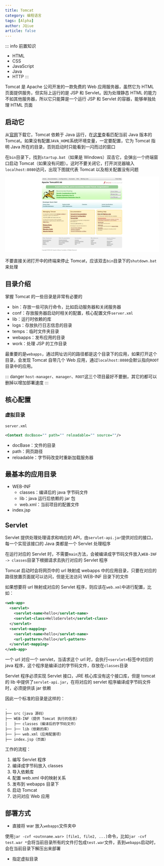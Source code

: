 ```yaml
---
title: Tomcat 
category: 编程语言
tags: [Alpha]
author: JQiue
article: false
---
```


::: info 前置知识

+ HTML
+ CSS
+ JavaScript
+ Java
+ HTTP
:::

Tomcat 是 Apache 公司开发的一款免费的 Web 应用服务器，虽然它为 HTML 页面提供服务，但实际上运行的是 JSP 和 Servlet。因为处理静态 HTML 的能力不如其他服务器，所以它只能算是一个运行 JSP 和 Servlet 的容器，能够单独处理 HTML 页面

## 启动它

从[官网](https://tomcat.apache.org/)下载它，Tomcat 依赖于 Java 运行，在[这里](https://tomcat.apache.org/whichversion.html)查看匹配当前 Java 版本的 Tomcat。如果没有配置`JAVA_HOME`系统环境变量，一定要配置，它为 Tomcat 指明 Java 所在的目录，否则启动时只能看到一闪而过的窗口

在`bin`目录下，找到`startup.bat`（如果是 Windows）双击它，会弹出一个终端窗口启动 Tomcat（如果没有问题）。这时不要关闭它，打开浏览器输入`localhost:8080`访问，出现下图就代表 Tomcat 以及相关配置没有问题

![tomcat-1](./images/tomcat-1.jpeg)

不要直接关闭打开中的终端来停止 Tomcat，应该双击`bin`目录下的`shutdown.bat`来处理

## 目录介绍

掌握 Tomcat 的一些目录是非常有必要的

+ bin：存放一些可执行命令，比如启动服务器和关闭服务器
+ conf：存放服务器启动时相关的配置，核心配置文件`server.xml`
+ lib：运行时依赖的库
+ logs：存放执行日志信息的目录
+ temps：临时文件夹目录
+ webapps：发布应用的目录
+ work：处理 JSP 的工作目录

最重要的是`webapps`，通过网址访问的路径都是这个目录下的应用，如果打开这个目录，会发现 Tomcat 自带几个 Web 应用，通过`localhost:8080`会默认指向`ROOT`目录中的应用。

::: danger
`host-manager`、`manager`、`ROOT`这三个项目最好不要删，其它的都可以删掉以增加部署速度
:::

## 核心配置

### 虚拟目录

`server.xml`

```xml
<Context docBase="" path="" reloadable="" source=""/>
```

+ docBase：文件的目录
+ path：网页路径
+ reloadable：字节码改变时重新加载服务器

## 最基本的应用目录

+ WEB-INF
  + classes：编译后的 java 字节码文件
  + lib：java 运行后依赖的 jar 包
  + web.xml：当前项目的配置文件
+ index.jsp

## Servlet

Servlet 提供处理处理请求和响应的 API，由`servlet-api.jar`提供对应的接口，每一个实现该接口的 Java 类都是一个 Servlet 处理程序

在运行对应的 Servlet 时，不需要`main`方法，会被编译成字节码文件放入`WEB-INF -> classes`目录下根据请求去执行对应的 Servlet 程序

Tomcat 启动时会将网页中的 url 映射成 webapps 中的应用目录，只要在对应的路径放置页面就可以访问，但是无法访问 WEB-INF 目录下的文件

如果想要将 url 映射成对应的 Servlet 程序，则应该在`web.xml`中进行配置，比如：

```xml
<web-app>
  <servlet>
    <servlet-name>hello</servlet-name>
    <servlet-class>HelloServlet</servlet-class>
  </servlet>
  <servlet-mapping>
    <servlet-name>hello</servlet-name>
    <url-pattern>/hello</url-pattern>
  </servlet-mapping>
</web-app>
```

一个 url 对应一个 servlet，当请求这个 url 时，会执行`<servlet>`标签中对应的 java 程序，这个程序是编译过的字节码文件，存放在`classes`目录

Servlet 程序必须实现 Servlet 接口，JRE 核心库没有这个接口库，但是 tomcat 的 lib 中提供了`servlet-api.jar`，在将对应的 servlet 程序编译成字节码文件时，必须提供该 jar 依赖

因此一个标准的目录是这样的：

```
.
├── src（java 源码）
├── WEB-INF（提供 Tomcat 执行的信息）
│   ├── classes（编译后的字节码文件）
├── ├── lib（依赖的库）
├── ├── web.xml（应用配置项）
├── index.jsp（页面）
```

工作的流程：

1. 编写 Servlet 程序
2. 编译成字节码放入 classes
3. 导入依赖库
4. 配置 web.xml 中的映射关系
5. 发布到 webapps 目录下
6. 启动 Tomcat
7. 访问对应 Web 应用

## 部署方式

+ 直接将 war 放入`webapps`文件夹中

使用`jar -cvf <outnname.war> [file1, file2, ...]`命令，比如`jar -cvf test.war *`会将当前目录所有的文件打包成`test.war`文件，丢到`webapps`启动时，会在当前目录下解压出来部署

+ 指定虚拟目录

<!-- more -->